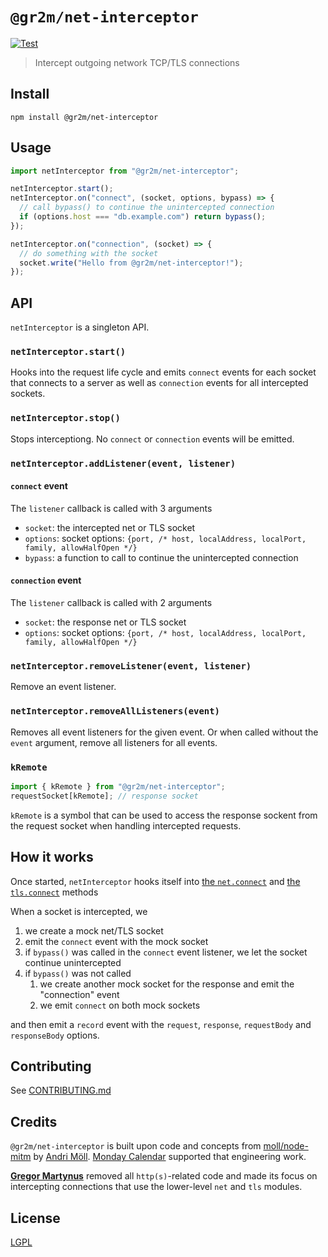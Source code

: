 # `@gr2m/net-interceptor`

[![Test](https://github.com/gr2m/node-net-interceptor/actions/workflows/test.yml/badge.svg)](https://github.com/gr2m/node-net-interceptor/actions/workflows/test.yml)

> Intercept outgoing network TCP/TLS connections

## Install

```
npm install @gr2m/net-interceptor
```

## Usage

```js
import netInterceptor from "@gr2m/net-interceptor";

netInterceptor.start();
netInterceptor.on("connect", (socket, options, bypass) => {
  // call bypass() to continue the unintercepted connection
  if (options.host === "db.example.com") return bypass();
});

netInterceptor.on("connection", (socket) => {
  // do something with the socket
  socket.write("Hello from @gr2m/net-interceptor!");
});
```

## API

`netInterceptor` is a singleton API.

### `netInterceptor.start()`

Hooks into the request life cycle and emits `connect` events for each socket that connects to a server as well as `connection` events for all intercepted sockets.

### `netInterceptor.stop()`

Stops interceptiong. No `connect` or `connection` events will be emitted.

### `netInterceptor.addListener(event, listener)`

#### `connect` event

The `listener` callback is called with 3 arguments

- `socket`: the intercepted net or TLS socket
- `options`: socket options: `{port, /* host, localAddress, localPort, family, allowHalfOpen */}`
- `bypass`: a function to call to continue the unintercepted connection

#### `connection` event

The `listener` callback is called with 2 arguments

- `socket`: the response net or TLS socket
- `options`: socket options: `{port, /* host, localAddress, localPort, family, allowHalfOpen */}`

### `netInterceptor.removeListener(event, listener)`

Remove an event listener.

### `netInterceptor.removeAllListeners(event)`

Removes all event listeners for the given event. Or when called without the `event` argument, remove all listeners for all events.

### `kRemote`

```js
import { kRemote } from "@gr2m/net-interceptor";
requestSocket[kRemote]; // response socket
```

`kRemote` is a symbol that can be used to access the response sockent from the request socket when handling intercepted requests.

## How it works

Once started, `netInterceptor` hooks itself into [the `net.connect`](https://nodejs.org/api/net.html#netconnect) and [the `tls.connect`](https://nodejs.org/api/tls.html#tlsconnectoptions-callback) methods

When a socket is intercepted, we

1. we create a mock net/TLS socket
2. emit the `connect` event with the mock socket
3. if `bypass()` was called in the `connect` event listener, we let the socket continue unintercepted
4. if `bypass()` was not called
   1. we create another mock socket for the response and emit the "connection" event
   2. we emit `connect` on both mock sockets

and then emit a `record` event with the `request`, `response`, `requestBody` and `responseBody` options.

## Contributing

See [CONTRIBUTING.md](CONTRIBUTING.md)

## Credits

`@gr2m/net-interceptor` is built upon code and concepts from [moll/node-mitm](https://github.com/moll/node-mitm) by [Andri Möll](http://themoll.com). [Monday Calendar](https://mondayapp.com) supported that engineering work.

**[Gregor Martynus](https://github.com/gr2m)** removed all `http(s)`-related code and made its focus on intercepting connections that use the lower-level `net` and `tls` modules.

## License

[LGPL](LICENSE.md)
